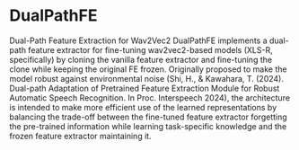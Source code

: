 # DualPathFE
Dual-Path Feature Extraction for Wav2Vec2 
DualPathFE implements a dual-path feature extractor for fine-tuning wav2vec2-based models (XLS-R, specifically) by cloning the vanilla feature extractor and fine-tuning the clone while keeping the original FE frozen. Originally proposed to make the model robust against environmental noise (Shi, H., & Kawahara, T. (2024). Dual-path Adaptation of Pretrained Feature Extraction Module for Robust Automatic Speech Recognition. In Proc. Interspeech 2024), the architecture is intended to make more efficient use of the learned representations by balancing the trade-off between the fine-tuned feature extractor forgetting the pre-trained information while learning task-specific knowledge and the frozen feature extractor maintaining it. 
